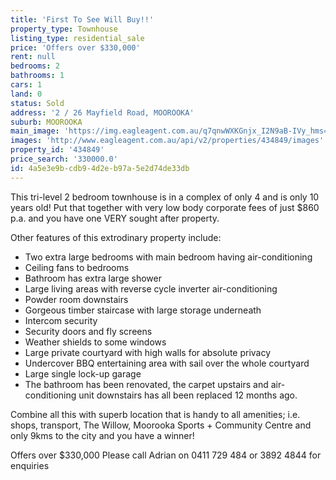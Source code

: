```yaml
---
title: 'First To See Will Buy!!'
property_type: Townhouse
listing_type: residential_sale
price: 'Offers over $330,000'
rent: null
bedrooms: 2
bathrooms: 1
cars: 1
land: 0
status: Sold
address: '2 / 26 Mayfield Road, MOOROOKA'
suburb: MOOROOKA
main_image: 'https://img.eagleagent.com.au/q7qnwWXKGnjx_I2N9aB-IVy_hms=/1280x854/smart/https://s3-us-west-2.amazonaws.com/eagleagent-orig/images/6818313/104267586-image-M.jpg'
images: 'http://www.eagleagent.com.au/api/v2/properties/434849/images'
property_id: '434849'
price_search: '330000.0'
id: 4a5e3e9b-cdb9-4d2e-b97a-5e2d74de33db
---
```

This tri-level 2 bedroom townhouse is in a complex of only 4 and is only 10 years old! Put that together with very low body corporate fees of just $860 p.a. and you have one VERY sought after property.

Other features of this extrodinary property include:
 -  Two extra large bedrooms with main bedroom having air-conditioning
 -  Ceiling fans to bedrooms
 -  Bathroom has extra large shower
 -  Large living areas with reverse cycle inverter air-conditioning
 -  Powder room downstairs
 -  Gorgeous  timber staircase with large storage underneath
 -  Intercom security
 -  Security doors and fly screens
 -  Weather shields to some windows
 -  Large private courtyard with high walls for absolute privacy
 -  Undercover BBQ entertaining area with sail over the whole courtyard
 -  Large single lock-up garage
 -  The bathroom has been renovated, the carpet upstairs and air-conditioning unit downstairs has all been replaced 12 months ago.

Combine all this with superb location that is handy to all amenities; i.e. shops, transport, The Willow, Moorooka Sports + Community Centre and only 9kms to the city and you have a winner!

Offers over $330,000
Please call Adrian on 0411 729 484 or 3892 4844 for enquiries
